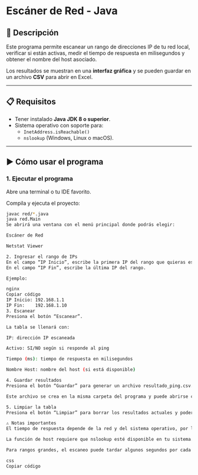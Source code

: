 # Escáner de Red - Java

## 📖 Descripción
Este programa permite escanear un rango de direcciones IP de tu red local, verificar si están activas, medir el tiempo de respuesta en milisegundos y obtener el nombre del host asociado.  

Los resultados se muestran en una **interfaz gráfica** y se pueden guardar en un archivo **CSV** para abrir en Excel.  

---

## 📋 Requisitos
- Tener instalado **Java JDK 8 o superior**.  
- Sistema operativo con soporte para:
  - `InetAddress.isReachable()`
  - `nslookup` (Windows, Linux o macOS).  

---

## ▶️ Cómo usar el programa

### 1. Ejecutar el programa
Abre una terminal o tu IDE favorito.  

Compila y ejecuta el proyecto:

```bash
javac red/*.java
java red.Main
Se abrirá una ventana con el menú principal donde podrás elegir:

Escáner de Red

Netstat Viewer

2. Ingresar el rango de IPs
En el campo “IP Inicio”, escribe la primera IP del rango que quieras escanear.
En el campo “IP Fin”, escribe la última IP del rango.

Ejemplo:

nginx
Copiar código
IP Inicio: 192.168.1.1
IP Fin:    192.168.1.10
3. Escanear
Presiona el botón “Escanear”.

La tabla se llenará con:

IP: dirección IP escaneada

Activo: SI/NO según si responde al ping

Tiempo (ms): tiempo de respuesta en milisegundos

Nombre Host: nombre del host (si está disponible)

4. Guardar resultados
Presiona el botón “Guardar” para generar un archivo resultado_ping.csv.

Este archivo se crea en la misma carpeta del programa y puede abrirse con Excel.

5. Limpiar la tabla
Presiona el botón “Limpiar” para borrar los resultados actuales y poder hacer un nuevo escaneo.

⚠️ Notas importantes
El tiempo de respuesta depende de la red y del sistema operativo, por lo que puede variar ligeramente.

La función de host requiere que nslookup esté disponible en tu sistema.

Para rangos grandes, el escaneo puede tardar algunos segundos por cada IP.

css
Copiar código
